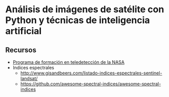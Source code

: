 # Análisis de imágenes de satélite con Python y técnicas de inteligencia artificial 


## Recursos

- [Programa de formación en teledetección de la NASA](https://appliedsciences.nasa.gov/what-we-do/capacity-building/arset)
- Indices espectrales 
  - http://www.gisandbeers.com/listado-indices-espectrales-sentinel-landsat/
  - https://github.com/awesome-spectral-indices/awesome-spectral-indices